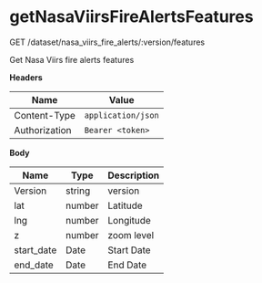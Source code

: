 # getNasaViirsFireAlertsFeatures

GET /dataset/nasa\_viirs\_fire\_alerts/:version/features

Get Nasa Viirs fire alerts features

**Headers**

| Name          | Value              |
| ------------- | ------------------ |
| Content-Type  | `application/json` |
| Authorization | `Bearer <token>`   |

**Body**

| Name        | Type   | Description |
| ----------- | ------ | ----------- |
| Version     | string | version     |
| lat         | number | Latitude    |
| lng         | number | Longitude   |
| z           | number | zoom level  |
| start\_date | Date   | Start Date  |
| end\_date   | Date   | End Date    |
